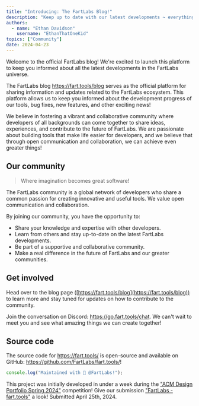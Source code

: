 ```yaml
---
title: "Introducing: The FartLabs Blog!"
description: "Keep up to date with our latest developments ~ everything will be covered on our blog!"
authors:
  - name: "Ethan Davidson"
    username: "EthanThatOneKid"
topics: ["Community"]
date: 2024-04-23
---
```


Welcome to the official FartLabs blog! We're excited to launch this platform to
keep you informed about all the latest developments in the FartLabs universe.

The FartLabs blog <https://fart.tools/blog> serves as the official platform for
sharing information and updates related to the FartLabs ecosystem. This platform
allows us to keep you informed about the development progress of our tools, bug
fixes, new features, and other exciting news!

We believe in fostering a vibrant and collaborative community where developers
of all backgrounds can come together to share ideas, experiences, and contribute
to the future of FartLabs. We are passionate about building tools that make life
easier for developers, and we believe that through open communication and
collaboration, we can achieve even greater things!

## Our community

> Where imagination becomes great software!

The FartLabs community is a global network of developers who share a common
passion for creating innovative and useful tools. We value open communication
and collaboration.

By joining our community, you have the opportunity to:

- Share your knowledge and expertise with other developers.
- Learn from others and stay up-to-date on the latest FartLabs developments.
- Be part of a supportive and collaborative community.
- Make a real difference in the future of FartLabs and our greater communities.

## Get involved

Head over to the blog page ([https://fart.tools/blog](https://fart.tools/blog))
to learn more and stay tuned for updates on how to contribute to the community.

Join the conversation on Discord: <https://go.fart.tools/chat>. We can't wait to
meet you and see what amazing things we can create together!

## Source code

The source code for <https://fart.tools/> is open-source and available on
GitHub: <https://github.com/FartLabs/fart.tools/>!

```ts
console.log("Maintained with 🧪 @FartLabs!");
```

This project was initially developed in under a week during the
["ACM Design Portfolio Spring 2024"](https://acm-portfolio-sp2024.devpost.com/)
competition! Give our submission
["FartLabs - fart.tools"](https://devpost.com/software/fartlabs-fart-tools) a
look! Submitted April 25th, 2024.
